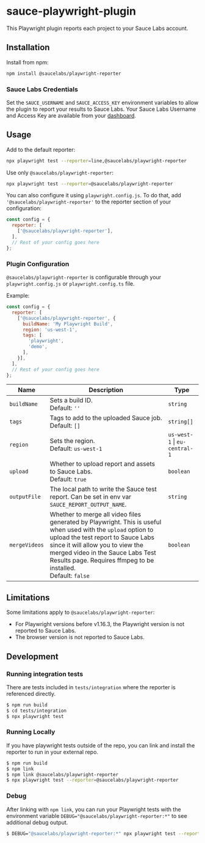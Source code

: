 # sauce-playwright-plugin

This Playwright plugin reports each project to your Sauce Labs account.

## Installation

Install from npm:
```sh
npm install @saucelabs/playwright-reporter
```

### Sauce Labs Credentials

Set the `SAUCE_USERNAME` and `SAUCE_ACCESS_KEY` environment variables to allow the plugin to report your results to Sauce Labs. Your Sauce Labs Username and Access Key are available from your [dashboard](https://app.saucelabs.com/user-settings).

## Usage

Add to the default reporter:
```sh
npx playwright test --reporter=line,@saucelabs/playwright-reporter
```

Use only `@saucelabs/playwright-reporter`:
```sh
npx playwright test --reporter=@saucelabs/playwright-reporter
```

You can also configure it using `playwright.config.js`. To do that, add `'@saucelabs/playwright-reporter'` to the reporter section of your configuration:
```js
const config = {
  reporter: [
    ['@saucelabs/playwright-reporter'],
  ],
  // Rest of your config goes here
};
```

### Plugin Configuration

`@saucelabs/playwright-reporter` is configurable through your `playwright.config.js` or `playwright.config.ts` file.

Example:
```js
const config = {
  reporter: [
    ['@saucelabs/playwright-reporter', {
      buildName: 'My Playwright Build',
      region: 'us-west-1',
      tags: [
        'playwright',
        'demo',
      ],
    }],
  ],
  // Rest of your config goes here
};
```

| Name         | Description                                                                                      | Type                           |
|--------------|--------------------------------------------------------------------------------------------------|--------------------------------|
| `buildName`  | Sets a build ID. <br> Default: `''`                                                              | `string`                       |
| `tags`       | Tags to add to the uploaded Sauce job. <br> Default: `[]`                                        | `string[]`                     |
| `region`     | Sets the region. <br> Default: `us-west-1`                                                       | `us-west-1` \| `eu-central-1`  |
| `upload`     | Whether to upload report and assets to Sauce Labs. <br> Default: `true`                          | `boolean`                      |
| `outputFile` | The local path to write the Sauce test report. Can be set in env var `SAUCE_REPORT_OUTPUT_NAME`. | `string`                       |
| `mergeVideos` | Whether to merge all video files generated by Playwright. This is useful when used with the `upload` option to upload the test report to Sauce Labs since it will allow you to view the merged video in the Sauce Labs Test Results page. Requires ffmpeg to be installed.<br> Default: `false` | `boolean`

## Limitations

Some limitations apply to `@saucelabs/playwright-reporter`:
* For Playwright versions before v1.16.3, the Playwright version is not reported to Sauce Labs.
* The browser version is not reported to Sauce Labs.

## Development

### Running integration tests

There are tests included in `tests/integration` where the reporter is referenced
directly.

```sh
$ npm run build
$ cd tests/integration
$ npx playwright test
```

### Running Locally

If you have playwright tests outside of the repo, you can link and install the
reporter to run in your external repo.

```sh
$ npm run build
$ npm link
$ npm link @saucelabs/playwright-reporter
$ npx playwright test --reporter=@saucelabs/playwright-reporter
```

### Debug

After linking with `npm link`, you can run your Playwright tests with the environment variable `DEBUG="@saucelabs/playwright-reporter:*"` to see additional debug output.

```sh
$ DEBUG="@saucelabs/playwright-reporter:*" npx playwright test --reporter=@saucelabs/playwright-reporter
```
